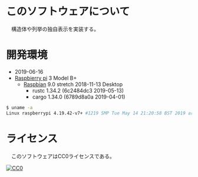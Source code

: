 ﻿# このソフトウェアについて

　構造体や列挙の独自表示を実装する。

# 開発環境

* <time datetime="2019-06-16T12:38:08+0900">2019-06-16</time>
* [Raspbierry pi](https://ja.wikipedia.org/wiki/Raspberry_Pi) 3 Model B+
    * [Raspbian](https://www.raspberrypi.org/downloads/raspbian/) 9.0 stretch 2018-11-13 Desktop
        * rustc 1.34.2 (6c2484dc3 2019-05-13)
        * cargo 1.34.0 (6789d8a0a 2019-04-01)

```sh
$ uname -a
Linux raspberrypi 4.19.42-v7+ #1219 SMP Tue May 14 21:20:58 BST 2019 armv7l GNU/Linux
```

# ライセンス

　このソフトウェアはCC0ライセンスである。

[![CC0](http://i.creativecommons.org/p/zero/1.0/88x31.png "CC0")](http://creativecommons.org/publicdomain/zero/1.0/deed.ja)

